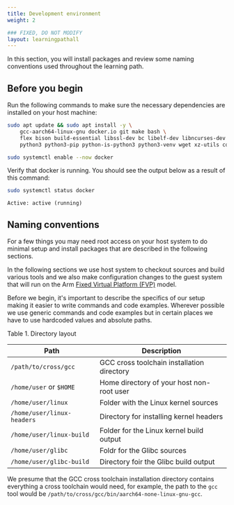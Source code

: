 ```yaml
---
title: Development environment
weight: 2

### FIXED, DO NOT MODIFY
layout: learningpathall
---
```


In this section, you will install packages and review some naming conventions used throughout the learning path.

## Before you begin

Run the following commands to make sure the necessary dependencies are installed on your host machine:

```bash
sudo apt update && sudo apt install -y \
    gcc-aarch64-linux-gnu docker.io git make bash \
    flex bison build-essential libssl-dev bc libelf-dev libncurses-dev \
    python3 python3-pip python-is-python3 python3-venv wget xz-utils coreutils
```

```bash
sudo systemctl enable --now docker
```

Verify that docker is running. You should see the output below as a result of this command:
```bash
sudo systemctl status docker
```

```output
Active: active (running)
```

## Naming conventions

For a few things you may need root access on your host system to do minimal setup and
install packages that are described in the following sections.

In the following sections we use host system to checkout sources and build various
tools and we also make configuration changes to the guest system that will run on
the Arm [Fixed Virtual Platform (FVP)][1] model.

Before we begin, it's important to describe the specifics of our setup making it easier
to write commands and code examples. Wherever possible we use generic commands and code
examples but in certain places we have to use hardcoded values and absolute paths.

Table 1. Directory layout

| Path                       | Description                                |
|----------------------------|--------------------------------------------|
| `/path/to/cross/gcc`       | GCC cross toolchain installation directory |
| `/home/user` or `$HOME`    | Home directory of your host non-root user  |
| `/home/user/linux`         | Folder with the Linux kernel sources       |
| `/home/user/linux-headers` | Directory for installing kernel headers    |
| `/home/user/linux-build`   | Folder for the Linux kernel build output   |
| `/home/user/glibc`         | Foldr for the Glibc sources                |
| `/home/user/glibc-build`   | Directory foir the Glibc build output      |



We presume that the GCC cross toolchain installation directory contains everything a
cross toolchain would need, for example, the path to the `gcc` tool would be
`/path/to/cross/gcc/bin/aarch64-none-linux-gnu-gcc`.

[1]: https://developer.arm.com/downloads/-/arm-ecosystem-fvps
